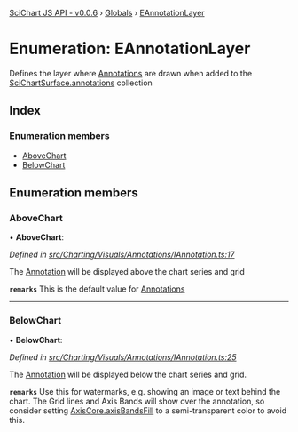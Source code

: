 [SciChart JS API - v0.0.6](../README.md) › [Globals](../globals.md) › [EAnnotationLayer](eannotationlayer.md)

# Enumeration: EAnnotationLayer

Defines the layer where [Annotations](../interfaces/iannotation.md) are drawn
when added to the [SciChartSurface.annotations](../classes/scichartsurface.md#readonly-annotations) collection

## Index

### Enumeration members

* [AboveChart](eannotationlayer.md#abovechart)
* [BelowChart](eannotationlayer.md#belowchart)

## Enumeration members

###  AboveChart

• **AboveChart**:

*Defined in [src/Charting/Visuals/Annotations/IAnnotation.ts:17](https://github.com/ABTSoftware/SciChart.Dev/blob/34ff3115c2/Web/src/SciChart/src/Charting/Visuals/Annotations/IAnnotation.ts#L17)*

The [Annotation](../interfaces/iannotation.md) will be displayed above the chart series and grid

**`remarks`** 
This is the default value for [Annotations](../interfaces/iannotation.md)

___

###  BelowChart

• **BelowChart**:

*Defined in [src/Charting/Visuals/Annotations/IAnnotation.ts:25](https://github.com/ABTSoftware/SciChart.Dev/blob/34ff3115c2/Web/src/SciChart/src/Charting/Visuals/Annotations/IAnnotation.ts#L25)*

The [Annotation](../interfaces/iannotation.md) will be displayed below the chart series and grid.

**`remarks`** 
Use this for watermarks, e.g. showing an image or text behind the chart.
The Grid lines and Axis Bands will show over the annotation,
so consider setting [AxisCore.axisBandsFill](../classes/axiscore.md#axisbandsfill) to a semi-transparent color to avoid this.
